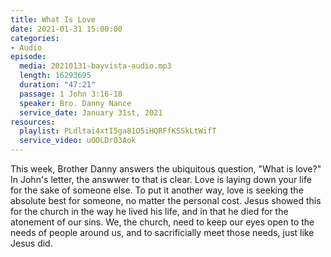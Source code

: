 ```yaml
---
title: What Is Love
date: 2021-01-31 15:00:00
categories:
- Audio
episode:
  media: 20210131-bayvista-audio.mp3
  length: 16293695
  duration: "47:21"
  passage: 1 John 3:16-18
  speaker: Bro. Danny Nance
  service_date: January 31st, 2021
resources:
  playlist: PLdltai4xtI5ga81O5iHQRFfKSSkLtWifT
  service_video: uOOLDr03Aok
---
```

This week, Brother Danny answers the ubiquitous question, "What is love?"  In John's letter, the answwer to that is clear.  Love is laying down your life for the sake of someone else.  To put it another way, love is seeking the absolute best for someone, no matter the personal cost.  Jesus showed this for the church in the way he lived his life, and in that he died for the atonement of our sins.  We, the church, need to keep our eyes open to the needs of people around us, and to sacrificially meet those needs, just like Jesus did.
